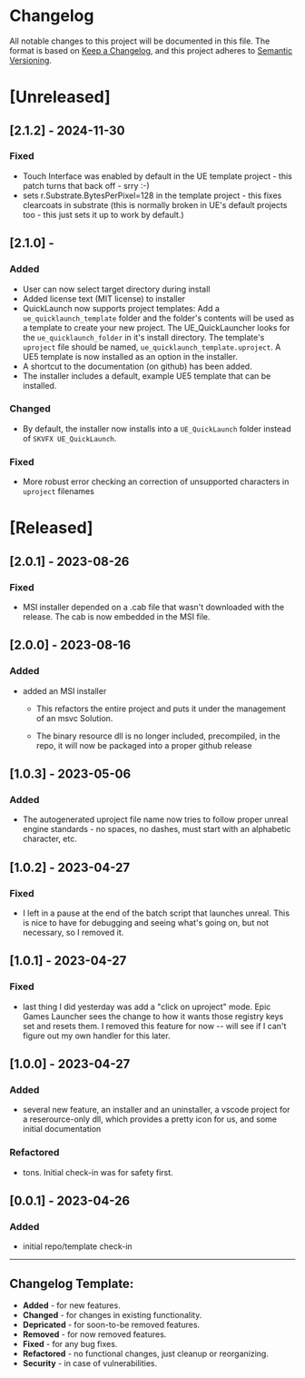 Changelog
=========
All notable changes to this project will be documented in this file.
The format is based on [Keep a Changelog](https://keepachangelog.com/en/1.0.0/), and this project 
adheres to  [Semantic Versioning](https://semver.org/spec/v2.0.0.html).

[Unreleased]
============

[2.1.2] - 2024-11-30
------------
### Fixed
- Touch Interface was enabled by default in the UE template project - this patch turns that back off - srry :-)
- sets r.Substrate.BytesPerPixel=128 in the template project - this fixes clearcoats in substrate (this is normally broken in 
  UE's default projects too - this just sets it up to work by default.)

[2.1.0] - 
------------
### Added
- User can now select target directory during install
- Added license text (MIT license) to installer
- QuickLaunch now supports project templates:  Add a
`ue_quicklaunch_template` folder and the folder's contents will be used
as a template to create your new project.  The UE_QuickLauncher looks for
the `ue_quicklaunch_folder` in it's install directory.  The template's
`uproject` file should be named, `ue_quicklaunch_template.uproject`. A
UE5 template is now installed as an option in the installer.
- A shortcut to the documentation (on github) has been added.
- The installer includes a default, example UE5 template that can be
installed.
### Changed
- By default, the installer now installs into a `UE_QuickLaunch` folder
instead of `SKVFX UE_QuickLaunch`.
### Fixed
- More robust error checking an correction of unsupported characters in
`uproject` filenames

[Released]
============

[2.0.1] - 2023-08-26
------------
### Fixed
- MSI installer depended on a .cab file that wasn't downloaded with
the release.  The cab is now embedded in the MSI file.

[2.0.0] - 2023-08-16
------------
### Added
- added an MSI installer

  - This refactors the entire project and puts it under the management
  of an msvc Solution.  

  - The binary resource dll is no longer included, precompiled, in the
  repo, it will now be packaged into a proper github release

[1.0.3] - 2023-05-06
------------
### Added
- The autogenerated uproject file name now tries to follow proper unreal
engine standards - no spaces, no dashes, must start with an alphabetic
character, etc.

[1.0.2] - 2023-04-27
------------
### Fixed
- I left in a pause at the end of the batch script that launches unreal.
This is nice to have for debugging and seeing what's going on, but not
necessary, so I removed it.

[1.0.1] - 2023-04-27
------------
### Fixed
- last thing I did yesterday was add a "click on uproject" mode.
Epic Games Launcher sees the change
to how it wants those registry keys set and resets them.  I removed
this feature for now -- will see if I can't figure out my own handler
for this later.

[1.0.0] - 2023-04-27
------------
### Added
- several new feature, an installer and an uninstaller, a vscode project
for a reserource-only dll, which provides a pretty icon for us, and some
initial documentation
### Refactored
- tons.  Initial check-in was for safety first.

[0.0.1] - 2023-04-26
------------
### Added
- initial repo/template check-in

-----------------------------------------------------------------------------

Changelog Template:
------------

- **Added** - for new features.
- **Changed** - for changes in existing functionality.
- **Depricated** - for soon-to-be removed features.
- **Removed** - for now removed features.
- **Fixed** - for any bug fixes.
- **Refactored** - no functional changes, just cleanup or reorganizing.
- **Security** - in case of vulnerabilities.
